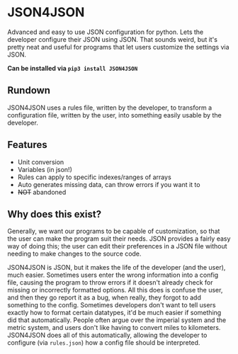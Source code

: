 # JSON4JSON
Advanced and easy to use JSON configuration for python. Lets the developer configure their JSON using JSON. That sounds weird, but it's pretty neat and useful for programs that let users customize the settings via JSON. 
 
**Can be installed via `pip3 install JSON4JSON`**

## Rundown

  JSON4JSON uses a rules file, written by the developer, to transform a configuration file, written by the user, into something easily usable by the developer. 

## Features
  * Unit conversion
  * Variables (in json!)
  * Rules can apply to specific indexes/ranges of arrays
  * Auto generates missing data, can throw errors if you want it to
  * ~~NOT~~ abandoned
## Why does this exist?

  Generally, we want our programs to be capable of customization, so that the user can make the program suit their needs. JSON provides a fairly easy way of doing this; the user can edit their preferences in a JSON file without needing to make changes to the source code. 
  
  JSON4JSON is JSON, but it makes the life of the developer (and the user), much easier. 
  Sometimes users enter the wrong information into a config file, causing the program to throw errors if it doesn't already check for missing or incorrectly formatted options. All this does is confuse the user, and then they go report it as a bug, when really, they forgot to add something to the config.
  Sometimes developers don't want to tell users exactly how to format certain datatypes, it'd be much easier if something did that automatically. People often argue over the imperial system and the metric system, and users don't like having to convert miles to kilometers. JSON4JSON does all of this automatically, allowing the developer to configure (via `rules.json`) how a config file should be interpreted.
